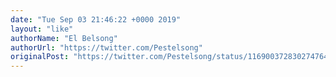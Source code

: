 ```yaml
---
date: "Tue Sep 03 21:46:22 +0000 2019"
layout: "like"
authorName: "El Belsong"
authorUrl: "https://twitter.com/Pestelsong"
originalPost: "https://twitter.com/Pestelsong/status/1169003728302747649"
---
```

